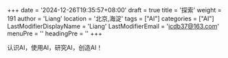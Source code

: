 +++
date = '2024-12-26T19:35:57+08:00'
draft = true
title = '探索'
weight = 191
author = 'Liang'
location = '北京,海淀'
tags = ["AI"]
categories = ["AI"]
LastModifierDisplayName = 'Liang'
LastModifierEmail = 'icdb37@163.com'
menuPre = ''
headingPre = ''
+++

认识AI，使用AI，研究AI，创造AI！